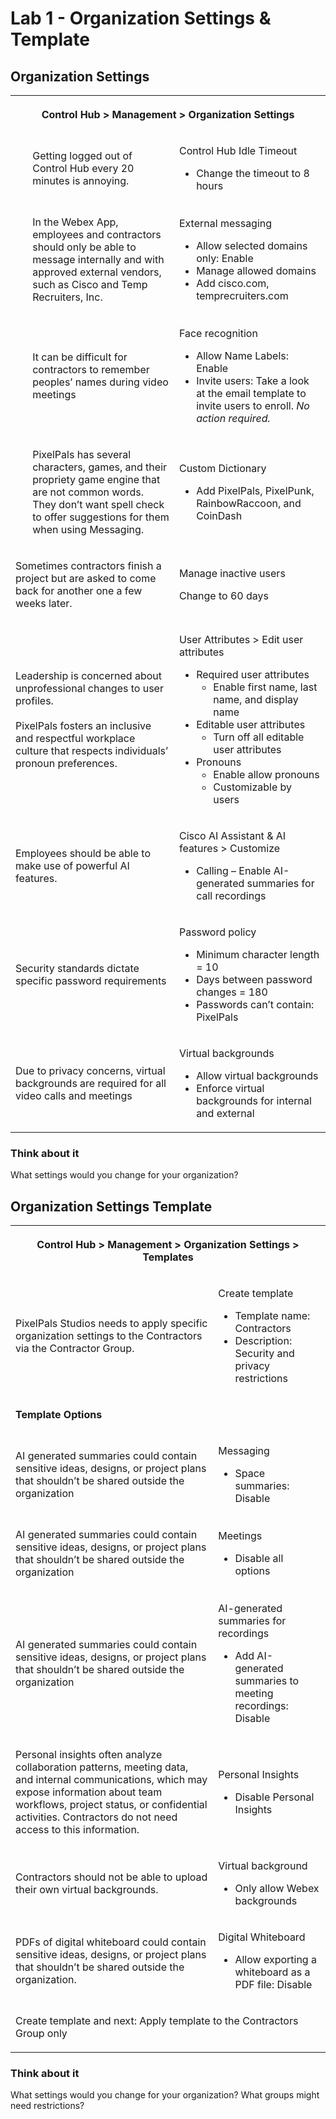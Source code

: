 # Lab 1 - Organization Settings & Template
## Organization Settings

<table><tbody><tr><th colspan="2"><p>Control Hub &gt; Management &gt; Organization Settings </p></th></tr><tr><td><ul>Getting logged out of Control Hub every 20 minutes is annoying.</ul></td><td><p>Control Hub Idle Timeout</p><ul><li>Change the timeout to 8 hours</li></ul></td></tr><tr><td><ul>In the Webex App, employees and contractors should only be able to message internally and with approved external vendors, such as Cisco and Temp Recruiters, Inc.</ul></td><td><p>External messaging</p><ul><li>Allow selected domains only: Enable</li><li>Manage allowed domains</li><li>Add cisco.com, temprecruiters.com</li></ul></td></tr><tr><td><ul>It can be difficult for contractors to remember peoples’ names during video meetings</ul></td><td><p>Face recognition</p><ul><li>Allow Name Labels: Enable</li><li>Invite users: Take a look at the email template to invite users to enroll. <em>No action required.</em></li></ul></td></tr><tr><td><ul>PixelPals has several characters, games, and their propriety game engine that are not common words. They don’t want spell check to offer suggestions for them when using Messaging.</ul></td><td><p>Custom Dictionary</p><ul><li>Add PixelPals, PixelPunk, RainbowRaccoon, and CoinDash</li></ul></td></tr><tr><td><p>Sometimes contractors finish a project but are asked to come back for another one a few weeks later.</p></td><td><p>Manage inactive users</p><p>Change to 60 days</p></td></tr><tr><td><p>Leadership is concerned about unprofessional changes to user profiles.<br><br>PixelPals fosters an inclusive and respectful workplace culture that respects individuals’ pronoun preferences.</p></td><td><p>User Attributes &gt; Edit user attributes</p><ul><li>Required user attributes<ul><li>Enable first name, last name, and display name</li></ul></li><li>Editable user attributes<ul><li>Turn off all editable user attributes</li></ul></li><li>Pronouns<ul><li>Enable allow pronouns</li><li>Customizable by users</li></ul></li></ul></td></tr><tr><td><p>Employees should be able to make use of powerful AI features.</p></td><td><p>Cisco AI Assistant &amp; AI features &gt; Customize</p><ul><li>Calling – Enable AI-generated summaries for call recordings</li></ul></td></tr><tr><td><p>Security standards dictate specific password requirements</p></td><td><p>Password policy</p><ul><li>Minimum character length = 10</li><li>Days between password changes = 180</li><li>Passwords can’t contain: PixelPals</li></ul></td></tr><tr><td><p>Due to privacy concerns, virtual backgrounds are required for all video calls and meetings</p></td><td><p>Virtual backgrounds</p><ul><li>Allow virtual backgrounds</li><li>Enforce virtual backgrounds for internal and external</li></ul></td></tr></tbody></table>


### Think about it

What settings would you change for your organization?

## Organization Settings Template
<table><tbody><tr><th colspan="2"><p>Control Hub &gt; Management &gt; Organization Settings &gt; Templates</p></th></tr><tr><td><p>PixelPals Studios needs to apply specific organization settings to the Contractors via the Contractor Group.</p></td><td><p>Create template</p><ul><li>Template name: Contractors</li><li>Description: Security and privacy restrictions</li></ul></td></tr><tr><td colspan="2"><p><strong>Template Options</strong></p></td></tr><tr><td><p>AI generated summaries could contain sensitive ideas, designs, or project plans that shouldn’t be shared outside the organization</p></td><td><p>Messaging</p><ul><li>Space summaries: Disable</li></ul></td></tr><tr><td><p>AI generated summaries could contain sensitive ideas, designs, or project plans that shouldn’t be shared outside the organization</p></td><td><p>Meetings</p><ul><li>Disable all options</li></ul></td></tr><tr><td><p>AI generated summaries could contain sensitive ideas, designs, or project plans that shouldn’t be shared outside the organization</p></td><td><p>AI-generated summaries for recordings</p><ul><li>Add AI-generated summaries to meeting recordings: Disable</li></ul></td></tr><tr><td><p>Personal insights often analyze collaboration patterns, meeting data, and internal communications, which may expose information about team workflows, project status, or confidential activities. Contractors do not need access to this information.</p></td><td><p>Personal Insights</p><ul><li>Disable Personal Insights</li></ul></td></tr><tr><td><p>Contractors should not be able to upload their own virtual backgrounds.</p></td><td><p>Virtual background</p><ul><li>Only allow Webex backgrounds</li></ul></td></tr><tr><td><p>PDFs of digital whiteboard could contain sensitive ideas, designs, or project plans that shouldn’t be shared outside the organization.</p></td><td><p>Digital Whiteboard</p><ul><li>Allow exporting a whiteboard as a PDF file: Disable</li></ul></td></tr><tr><td colspan="2"><p>Create template and next: Apply template to the Contractors Group only</p></td></tr></tbody></table>

### Think about it

What settings would you change for your organization? What groups might need restrictions?
